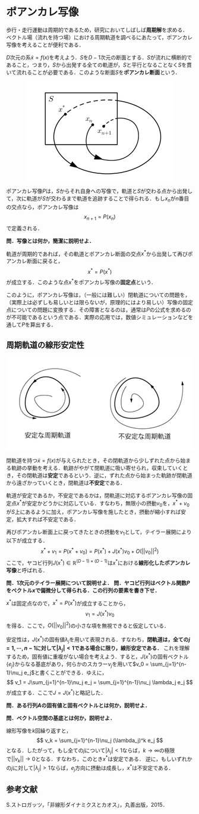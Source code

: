 # ポアンカレ写像

歩⾏・⾛⾏運動は周期的であるため，研究においてしばしば**周期解**を求める．
ベクトル場（流れを持つ場）における周期軌道を調べるにあたって，ポアンカレ写像を考えることが便利である．

$D$次元の系$\dot{x}=f(x)$を考えよう．$S$を$D-1$次元の断面とする．$S$が流れに横断的であること，つまり，$S$から出発する全ての軌道が，$S$と平行となることなく$S$を貫いて流れることが必要である．このような断面$S$を**ポアンカレ断面**という．
<div align="center">
    <img src="fig/Poincare.png" alt="Poincaremap" width = "400">
</div>

ポアンカレ写像$P$は，$S$からそれ自身への写像で，軌道と$S$が交わる点から出発して，次に軌道が$S$が交わるまで軌道を追跡することで得られる．もし$x_n$が$n$番目の交点なら，ポアンカレ写像は
$$
    x_{n+1} = P(x_n)
$$
で定義される．

**問．写像とは何か，簡潔に説明せよ．**

軌道が周期的であれば，その軌道とポアンカレ断面の交点$x^*$から出発して再びポアンカレ断面に戻ると，
$$
    x^* = P(x^*)
$$
が成立する．このような点$x^*$をポアンカレ写像の**固定点**という．

このように，ポアンカレ写像は，（一般には難しい）閉軌道についての問題を，（実際上は必ずしも易しいとは限らないが，原理的にはより易しい）写像の固定点についての問題に変換する．その障害となるのは，通常は$P$の公式を求めるのが不可能であるという点である．実際の応用では，数値シミュレーションなどを通して$P$を算出する．

## 周期軌道の線形安定性

<div align="center">
    <img src="fig/limitCycles.png" alt="limitcycles" width = "512">
</div>

閉軌道を持つ$\dot{x}=f(x)$が与えられたとき，その閉軌道から少しずれた点から始まる軌跡の挙動を考える．軌跡がやがて閉軌道に吸い寄せられ，収束していくとき，その閉軌道は**安定**であるという．逆に，ずれた点から始まった軌跡が閉軌道から遠ざかっていくとき，閉軌道は**不安定**である．

軌道が安定であるか，不安定であるかは，閉軌道に対応するポアンカレ写像の固定点$x^*$が安定かどうかに対応している．すなわち，無限小の摂動$v_0$を，$x^*+v_0$が$S$上にあるように加え，ポアンカレ写像を施したとき，摂動が縮小すれば安定，拡大すれば不安定である．

再びポアンカレ断面上に戻ってきたときの摂動を$v_1$として，テイラー展開により以下が成立する．
$$
x^* + v_1   = P(x^*+v_0) = P(x^*) + J(x^*) v_0 + O(||v_0||^2)
$$
ここで，ヤコビ行列$J(x^*)\in\mathbb{R}^{(D-1)\times(D-1)}$は$x^*$における**線形化したポアンカレ写像**と呼ばれる．

**問．1次元のテイラー展開について説明せよ．**
**問．ヤコビ行列はベクトル関数$P$をベクトル$x$で偏微分して得られる．この行列の要素を書き下せ．**

$x^*$は固定点なので，$x^*=P(x^*)$が成立することから，
$$
v_1 = J(x^*)v_0
$$
を得る．ここで，$O(||v_0||^2)$の小さな項を無視できると仮定している．

安定性は，$J(x^*)$の固有値$\lambda_j$を用いて表現される．すなわち，**閉軌道は，全ての$j=1,\cdots,n-1$に対して$|\lambda_j|<1$である場合に限り，線形安定である．**
これを理解するため，固有値に重複がない場合を考えよう．すると，$J(x^*)$の固有ベクトル$\{e_j\}$からなる基底があり，何らかのスカラー$\nu_j$を用いて$v_0 = \sum_{j=1}^{n-1}\nu_j e_j$と書くことができる．ゆえに，
$$
    v_1 = J\sum_{j=1}^{n-1}\nu_j e_j = \sum_{j=1}^{n-1}\nu_j \lambda_j e_j
$$
が成立する．ここで$J=J(x^*)$と略記した．

**問．ある行列$A$の固有値と固有ベクトルとは何か，説明せよ．**

**問．ベクトル空間の基底とは何か，説明せよ．**

線形写像を$k$回繰り返すと，
$$
v_k = \sum_{j=1}^{n-1}\nu_j (\lambda_j)^k e_j
$$
となる．したがって，もし全ての$j$について$|\lambda_j|<1$ならば，$k\rightarrow\infty$の極限で$||v_k||\rightarrow 0$となる．すなわち，このとき$x^*$は安定である．
逆に，もしいずれかの$j$に対して$|\lambda_j|>1$ならば，$e_j$方向に摂動は成長し，$x^*$は不安定である．


## 参考文献

S.ストロガッツ，「非線形ダイナミクスとカオス」，丸善出版，2015．